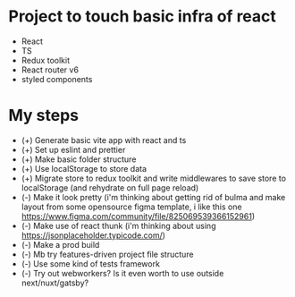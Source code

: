 # Project to touch basic infra of react

- React
- TS
- Redux toolkit
- React router v6
- styled components

# My steps

- (+) Generate basic vite app with react and ts
- (+) Set up eslint and prettier
- (+) Make basic folder structure
- (+) Use localStorage to store data
- (+) Migrate store to redux toolkit and write middlewares to save store to localStorage (and rehydrate on full page reload)
- (-) Make it look pretty (i'm thinking about getting rid of bulma and make layout from some opensource figma template, i like this one https://www.figma.com/community/file/825069539366152961)
- (-) Make use of react thunk (i'm thinking about using https://jsonplaceholder.typicode.com/)
- (-) Make a prod build
- (-) Mb try features-driven project file structure
- (-) Use some kind of tests framework
- (-) Try out webworkers? Is it even worth to use outside next/nuxt/gatsby?
